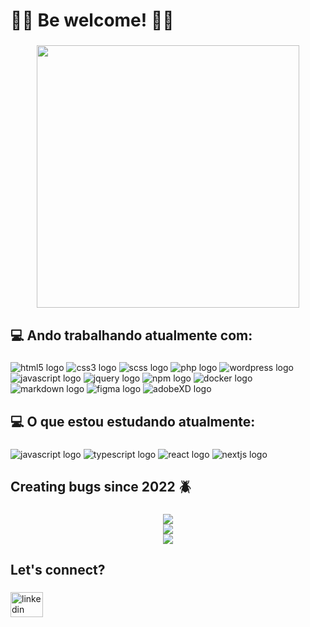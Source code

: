 <h1 align="left">🏴‍☠️ Be welcome! 🏴‍☠️</h1>

###
<div align="center">
  <img height="420" src="https://i.pinimg.com/originals/20/c6/58/20c658e4c375268eed59d1c94b61059f.gif"  />
</div>

###
<h2 align="left"> 💻 Ando trabalhando atualmente com: </h2>

###
<div align="left">
  <img src="https://img.shields.io/badge/html5-%23E34F26.svg?style=for-the-badge&logo=html5&logoColor=white" alt="html5 logo"  />
  <img src="https://img.shields.io/badge/css3-%231572B6.svg?style=for-the-badge&logo=css3&logoColor=whiteg" alt="css3 logo"  />
  <img src="https://img.shields.io/badge/SCSS-hotpink.svg?style=for-the-badge&logo=SASS&logoColor=white" alt="scss logo"  />
  <img src="https://img.shields.io/badge/php-%23777BB4.svg?style=for-the-badge&logo=php&logoColor=white" alt="php logo"  />
  <img src="https://img.shields.io/badge/wordpress-%230769AD.svg?style=for-the-badge&logo=wordpress&logoColor=white" alt="wordpress logo" />
  <img src="https://img.shields.io/badge/javascript-%23323330.svg?style=for-the-badge&logo=javascript&logoColor=%23F7DF1E" alt="javascript logo" />
  <img src="https://img.shields.io/badge/jquery-%230769AD.svg?style=for-the-badge&logo=jquery&logoColor=white"alt="jquery logo"  />
  <img src="https://img.shields.io/badge/NPM-%23000000.svg?style=for-the-badge&logo=npm&logoColor=white" alt="npm logo"  />
  <img src="https://img.shields.io/badge/docker-%230db7ed.svg?style=for-the-badge&logo=docker&logoColor=white" alt="docker logo" />
  <img src="https://img.shields.io/badge/markdown-%23000000.svg?style=for-the-badge&logo=markdown&logoColor=white" alt="markdown logo" />
  <img src="https://img.shields.io/badge/figma-%23F24E1E.svg?style=for-the-badge&logo=figma&logoColor=white" alt="figma logo" />
  <img src="https://img.shields.io/badge/Adobe%20XD-470137?style=for-the-badge&logo=Adobe%20XD&logoColor=#FF61F6" alt="adobeXD logo" />
</div>

###
<h2 align="left"> 💻 O que estou estudando atualmente:</h2>

###
<div align="left">
  <img src="https://img.shields.io/badge/javascript-%23323330.svg?style=for-the-badge&logo=javascript&logoColor=%23F7DF1E" alt="javascript logo" />
  <img src="https://img.shields.io/badge/typescript-%23007ACC.svg?style=for-the-badge&logo=typescript&logoColor=white" alt="typescript logo" />
  <img src="https://img.shields.io/badge/react-%2320232a.svg?style=for-the-badge&logo=react&logoColor=%2361DAFB" alt="react logo"  />
  <img src="https://img.shields.io/badge/Next-black?style=for-the-badge&logo=next.js&logoColor=white" alt="nextjs logo"  />
<!--   <img src="https://img.shields.io/badge/node.js-6DA55F?style=for-the-badge&logo=node.js&logoColor=white" alt="nodejs logo"  /> -->
<!--   <img src="https://img.shields.io/badge/python-3670A0?style=for-the-badge&logo=python&logoColor=ffdd54" alt="python logo" /> -->
<!--   <img src="https://img.shields.io/badge/c-%2300599C.svg?style=for-the-badge&logo=c&logoColor=white" alt="c logo" /> -->
</div>

###
<h2 align="left">Creating bugs since 2022 🪲</h2>

###

<div align="center">  
<img src="https://github-readme-stats.vercel.app/api?username=fbgrigolo&theme=dark&hide_border=false&include_all_commits=true&count_private=true"><br/>
<img src="https://github-readme-streak-stats.herokuapp.com/?user=fbgrigolo&theme=dark&hide_border=false"><br/>
<img src="https://github-readme-stats-eight-theta.vercel.app/api/top-langs/?username=fbgrigolo&layout=compact&langs_count=42&theme=dark" />
</div>

###
<h2>Let's connect?</h2>

###
<div align="left">
 <a href="https://www.linkedin.com/in/fbcgrigolo/"> <img src="https://raw.githubusercontent.com/maurodesouza/profile-readme-generator/master/src/assets/icons/social/linkedin/default.svg" width="52" height="40" alt="linkedin logo" /></a>
</div>
